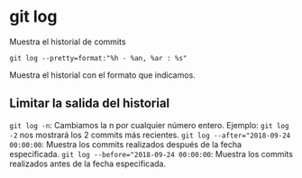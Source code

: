 # git log

Muestra el historial de commits

`git log --pretty=format:"%h - %an, %ar : %s"`

Muestra el historial con el formato que indicamos.

## Limitar la salida del historial

`git log -n`: Cambiamos la n por cualquier número entero. Ejemplo:
`git log -2` nos mostrará los 2 commits más recientes.
`git log --after="2018-09-24 00:00:00`: Muestra los commits realizados después de la fecha especificada.
`git log --before="2018-09-24 00:00:00`: Muestra los commits realizados antes de la fecha especificada.